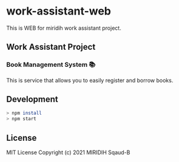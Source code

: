 # work-assistant-web

This is WEB for miridih work assistant project.

## Work Assistant Project

### Book Management System 📚

This is service that allows you to easily register and borrow books.

## Development

```zsh
> npm install
> npm start
```

## License

MIT License Copyright (c) 2021 MIRIDIH Sqaud-B
